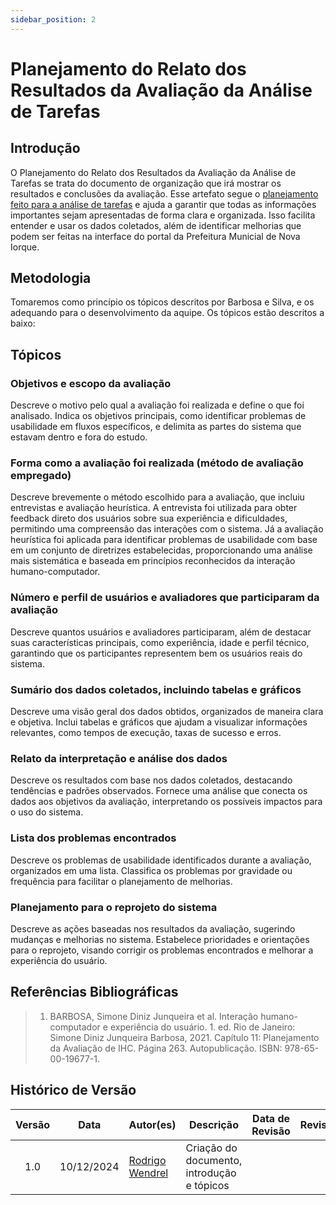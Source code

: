 ```yaml
---
sidebar_position: 2
---
```


# Planejamento do Relato dos Resultados da Avaliação da Análise de Tarefas

## Introdução
O Planejamento do Relato dos Resultados da Avaliação da Análise de Tarefas se trata do documento de organização que irá mostrar os resultados e conclusões da avaliação. Esse artefato segue o [planejamento feito para a análise de tarefas](./planejamentoAvaliacaoAnaliseDeTarefas.md) e ajuda a garantir que todas as informações importantes sejam apresentadas de forma clara e organizada. Isso facilita entender e usar os dados coletados, além de identificar melhorias que podem ser feitas na interface do portal da Prefeitura Municial de Nova Iorque.

## Metodologia
Tomaremos como princípio os tópicos descritos por Barbosa e Silva, e os adequando para o desenvolvimento da aquipe. Os tópicos estão descritos a baixo:
## Tópicos

### Objetivos e escopo da avaliação  
Descreve o motivo pelo qual a avaliação foi realizada e define o que foi analisado. Indica os objetivos principais, como identificar problemas de usabilidade em fluxos específicos, e delimita as partes do sistema que estavam dentro e fora do estudo.  

### Forma como a avaliação foi realizada (método de avaliação empregado)  
Descreve brevemente o método escolhido para a avaliação, que incluiu entrevistas e avaliação heurística. A entrevista foi utilizada para obter feedback direto dos usuários sobre sua experiência e dificuldades, permitindo uma compreensão das interações com o sistema. Já a avaliação heurística foi aplicada para identificar problemas de usabilidade com base em um conjunto de diretrizes estabelecidas, proporcionando uma análise mais sistemática e baseada em princípios reconhecidos da interação humano-computador.

### Número e perfil de usuários e avaliadores que participaram da avaliação  
Descreve quantos usuários e avaliadores participaram, além de destacar suas características principais, como experiência, idade e perfil técnico, garantindo que os participantes representem bem os usuários reais do sistema.  

### Sumário dos dados coletados, incluindo tabelas e gráficos  
Descreve uma visão geral dos dados obtidos, organizados de maneira clara e objetiva. Inclui tabelas e gráficos que ajudam a visualizar informações relevantes, como tempos de execução, taxas de sucesso e erros.  

### Relato da interpretação e análise dos dados  
Descreve os resultados com base nos dados coletados, destacando tendências e padrões observados. Fornece uma análise que conecta os dados aos objetivos da avaliação, interpretando os possíveis impactos para o uso do sistema.  

### Lista dos problemas encontrados  
Descreve os problemas de usabilidade identificados durante a avaliação, organizados em uma lista. Classifica os problemas por gravidade ou frequência para facilitar o planejamento de melhorias.  

### Planejamento para o reprojeto do sistema  
Descreve as ações baseadas nos resultados da avaliação, sugerindo mudanças e melhorias no sistema. Estabelece prioridades e orientações para o reprojeto, visando corrigir os problemas encontrados e melhorar a experiência do usuário.  

## Referências Bibliográficas
> 1. BARBOSA, Simone Diniz Junqueira et al. Interação humano-computador e experiência do usuário. 1. ed. Rio de Janeiro: Simone Diniz Junqueira Barbosa, 2021. Capítulo 11: Planejamento da Avaliação de IHC. Página 263. Autopublicação. ISBN: 978-65-00-19677-1.

## Histórico de Versão

| Versão | Data | Autor(es) | Descrição | Data de Revisão | Revisor(es) |
|:---:|:---:|---|---|:---:|---|
| 1.0 | 10/12/2024 | [Rodrigo Wendrel](https://github.com/rodwendrel) | Criação do documento, introdução e tópicos | | |